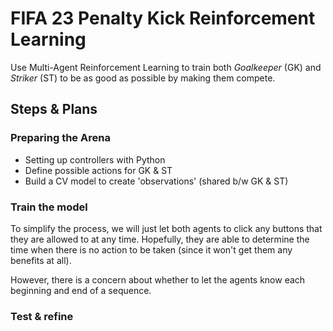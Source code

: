 # FIFA 23 Penalty Kick Reinforcement Learning
Use Multi-Agent Reinforcement Learning to train both *Goalkeeper* (GK) and *Striker* (ST) to be as good as possible by making them compete.

## Steps & Plans
### Preparing the Arena
- Setting up controllers with Python
- Define possible actions for GK & ST
- Build a CV model to create 'observations' (shared b/w GK & ST)

### Train the model
To simplify the process, we will just let both agents to click any buttons that they are allowed to at any time. Hopefully, they are able to determine the time when there is no action to be taken (since it won't get them any benefits at all).

However, there is a concern about whether to let the agents know each beginning and end of a sequence.
### Test & refine
